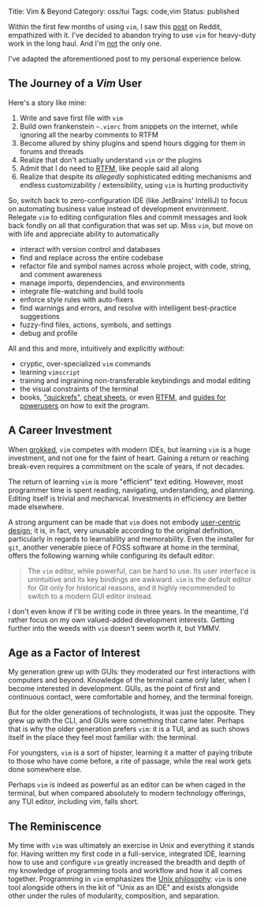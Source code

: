 Title:  Vim & Beyond
Category: oss/tui
Tags: code,vim
Status: published

Within the first few months of using `vim`, I saw this [post](https://www.reddit.com/r/vim/comments/bm0ihb/evolution_of_a_vim_user/) on Reddit, empathized with it. I've decided to abandon trying to use `vim` for heavy-duty work in the long haul. And I'm [not](https://browntreelabs.com/from-vim-to-intellij/) the only one. 

I've adapted the aforementioned post to my personal experience below.

## The Journey of a _Vim_ User

Here's a story like mine:

1. Write and save first file with `vim`
2. Build own frankenstein `~.vimrc` from snippets on the internet, while ignoring all the nearby comments to RTFM
3. Become allured by shiny plugins and spend hours digging for them in forums and threads 
4. Realize that don't actually understand `vim` _or_ the plugins
5. Admit that I do need to [RTFM](http://www.catb.org/jargon/html/R/RTFM.html), like people said all along
6. Realize that despite its _allegedly_ sophisticated editing mechanisms and endless customizability / extensibility, using `vim` is hurting productivity

 So, switch back to zero-configuration IDE (like JetBrains' IntelliJ) to focus on automating business value instead of development environment. Relegate `vim` to editing configuration files and commit messages and look back fondly on all that configuration that was set up. Miss `vim`, but move on with life and appreciate ability to automatically
 
 - interact with version control and databases
 - find and replace across the entire codebase
 - refactor file and symbol names across whole project, with code, string, and comment awareness 
 - manage imports, dependencies, and environments
 - integrate file-watching and build tools
 - enforce style rules with auto-fixers
 - find warnings and errors, and resolve with intelligent best-practice suggestions
 - fuzzy-find files, actions, symbols, and settings
 - debug and profile

All and this and more, intuitively and explicitly _without_:

 - cryptic, over-specialized `vim` commands
 - learning `vimscript`
 - training and ingraining non-transferable keybindings and modal editing
 - the visual constraints of the terminal
 - books, ["quickrefs"](https://vimhelp.org/quickref.txt.html#quickref), [cheat sheets](https://vim.rtorr.com/), or even [RTFM](http://www.catb.org/jargon/html/R/RTFM.html), and [guides for powerusers](https://github.com/hakluke/how-to-exit-vim/blob/master/README.md) on how to exit the program.

## A Career Investment

When [grokked](http://www.catb.org/jargon/html/G/grok.html), `vim` competes with modern IDEs, but learning `vim` is a huge investment, and not one for the faint of heart. Gaining a return or reaching break-even requires a commitment on the scale of years, if not decades.

The return of learning `vim` is more "efficient" text editing. However, most programmer time is spent reading, navigating, understanding, and planning. Editing itself is trivial and mechanical. Investments in efficiency are better made elsewhere. 

A strong argument can be made that `vim` does not embody [user-centric design](/grounding-user-centric-design.html); it is, in fact, very unusable according to the original definition, particularly in regards to learnability and memorability. Even the installer for `git`, another venerable piece
 of FOSS software at home in the terminal, offers the following warning while configuring its default editor:

> The `vim` editor, while powerful, can be hard to use. Its user interface is unintuitive and its key bindings are awkward. `vim` is the default editor for Git only for historical reasons, and it highly recommended to switch to a modern GUI editor instead.
 
I don't even know if I'll be writing code in three years. In the meantime, I'd rather focus on my own valued-added development interests. Getting further into the weeds with `vim` doesn't seem worth it, but YMMV.
 
## Age as a Factor of Interest
 
My generation grew up with GUIs: they moderated our first interactions with computers and beyond. Knowledge of the terminal came only later, when I become interested in development. GUIs, as the point of first and continuous contact, were comfortable and homey, and the terminal foreign.  

But for the older generations of technologists, it was just the opposite. They grew up with the CLI, and GUIs were something that came later. Perhaps that is why the older generation prefers `vim`: it is a TUI, and as such shows itself in the place they feel most familiar with: the terminal. 

For youngsters, `vim` is a sort of hipster, learning it a matter of paying tribute to those who have come before, a rite of passage, while the real work gets done somewhere else.

Perhaps `vim` is indeed as powerful as an editor can be when caged in the terminal, but when compared absolutely to modern technology offerings, any TUI editor, including vim, falls short.


## The Reminiscence

My time with `vim` was ultimately an exercise in Unix and everything it stands for. Having written my first code in a full-service, integrated IDE, learning how to use and configure `vim` greatly increased the breadth and depth of my knowledge of programming tools and workflow and how it all comes together. Programming in `vim` emphasizes the [Unix philosophy](https://homepage.cs.uri.edu/~thenry/resources/unix_art/ch01s06.html): `vim` is one tool alongside others in the kit of "Unix as an IDE" and exists alongside other under the rules of modularity, composition, and separation. 

